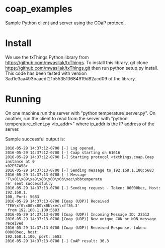 # coap_examples
Sample Python client and server using the COaP protocol.

# Install
We use the txThings Python library from https://github.com/mwasilak/txThings.
To install this library, git clone https://github.com/mwasilak/txThings.git then run python setup.py install.
This code has been tested with version 3ad1e3aa493baaedf21b553513684919d82acd09 of the library.

# Running
On one machine run the server with "python temperature_server.py".  On another, run the client to read from the server with "python temperature_client.py <ip_addr>" where ip_addr is the IP address of the server.

Sample successful output is:

    2016-05-29 14:37:12-0700 [-] Log opened.
    2016-05-29 14:37:12-0700 [-] Coap starting on 61616
    2016-05-29 14:37:12-0700 [-] Starting protocol <txthings.coap.Coap instance at 0
    x02E57A58>
    2016-05-29 14:37:13-0700 [-] Sending message to 192.168.1.100:5683
    2016-05-29 14:37:13-0700 [-] Message 'T\x01\x89\xa8\x00\x00\x0b\xec\xbbtemperatu
    re' sent successfully
    2016-05-29 14:37:13-0700 [-] Sending request - Token: 00000bec, Host: 192.168.1.
    100, Port: 5683
    2016-05-29 14:37:13-0700 [Coap (UDP)] Received 'TEW\xf0\x00\x00\x0b\xec\xff36.3'
     from 192.168.1.100:5683
    2016-05-29 14:37:13-0700 [Coap (UDP)] Incoming Message ID: 22512
    2016-05-29 14:37:13-0700 [Coap (UDP)] New unique CON or NON message received
    2016-05-29 14:37:13-0700 [Coap (UDP)] Received Response, token: 00000bec, host:
    192.168.1.100, port: 5683
    2016-05-29 14:37:13-0700 [-] CoAP result: 36.3
